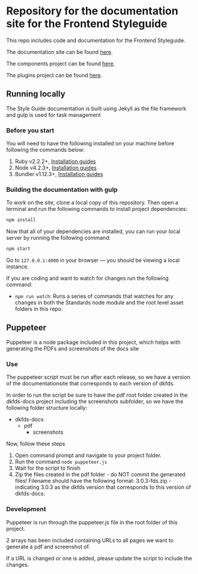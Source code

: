 # Repository for the documentation site for the Frontend Styleguide


This repo includes code and documentation for the Frontend Styleguide.

The documentation site can be found [here](https://detfaellesdesignsystem.github.io/dkfds-docs/).

The components project can be found [here](https://github.com/detfaellesdesignsystem/dkfds-components).

The plugins project can be found [here](https://github.com/detfaellesdesignsystem/dkfds-plugins).

## Running locally

The Style Guide documentation is built using Jekyll as the file framework and gulp is used for task management

### Before you start

You will need to have the following installed on your machine before following the commands below:

1. Ruby v2.2.2+, [Installation guides](https://www.ruby-lang.org/en/documentation/installation/)
1. Node v4.2.3+, [Installation guides](https://nodejs.org/en/download/)
1. Bundler v1.12.3+, [Installation guides](http://bundler.io/v1.13/guides/using_bundler_in_application.html#getting-started---installing-bundler-and-bundle-init)


### Building the documentation with gulp

To work on the site, clone a local copy of this repository. Then open a terminal and run the following commands to install project dependencies:

```sh
npm install
```

Now that all of your dependencies are installed, you can run your local server by running the following command:

```sh
npm start
```

Go to `127.0.0.1:4000` in your browser — you should be viewing a local instance.

If you are coding and want to watch for changes run the following command:

- `npm run watch`: Runs a series of commands that watches for any changes in both the Standards node module and the root level asset folders in this repo.
## Puppeteer
Puppeteer is a node package included in this project, which helps with generating the PDFs and screenshots of the docs site
### Use
The puppeteer script must be run after each release, so we have a version of the documentationsite that corresponds to each version of dkfds.

In order to run the script be sure to have the pdf root folder created in the dkfds-docs project including the screenshots subfolder, so we have the following folder structure locally:
- dkfds-docs
    - pdf
        - screenshots

Now, follow these steps
1. Open command prompt and navigate to your project folder.
2. Run the command ` node puppeteer.js `
3. Wait for the script to finish
4. Zip the files created in the pdf folder - do NOT commit the generated files! 
Filename should have the following format: 3.0.3-fds.zip - indicating 3.0.3 as the dkfds version that corresponds to this version of dkfds-docs.
### Development

Puppeteer is run through the puppeteer.js file in the root folder of this project.

2 arrays has been included containing URLs to all pages we want to generate a pdf and screenshot of.

If a URL is changed or one is added, please update the script to include the changes.
